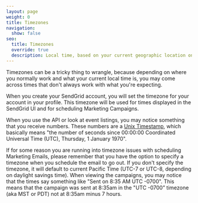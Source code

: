 ```yaml
---
layout: page
weight: 0
title: Timezones
navigation:
  show: false
seo:
  title: Timezones
  override: true
  description: Local time, based on your current geographic location on the earth. 
---
```


Timezones can be a tricky thing to wrangle, because depending on where you normally work and what your current local time is, 
you may come across times that don't always work with what you're expecting.

When you create your SendGrid account, you will set the timezone for your account in your profile. This timezone will be 
used for times displayed in the SendGrid UI and for scheduling Marketing Campaigns.

When you use the API or look at event listings, you may notice something that you receive numbers. These numbers are a [Unix 
Timestamp](http://en.wikipedia.org/wiki/Unix_time), which basically means "the number of seconds since 00:00:00 Coordinated Universal 
Time (UTC), Thursday, 1 January 1970".

If for some reason you are running into timezone issues with scheduling Marketing Emails, please remember that you have the option to
specify a timezone when you schedule the email to go out. If you don't specify the timezone, it will default to current Pacific Time 
(UTC-7 or UTC-8, depending on daylight savings time). When viewing the campaigns, you may notice that the times say something like
 "Sent on 8:35 AM UTC -0700". This means that the campaign was sent at 8:35am in the "UTC -0700” timezone (aka MST or PDT) not at 8:35am minus 7 hours.
